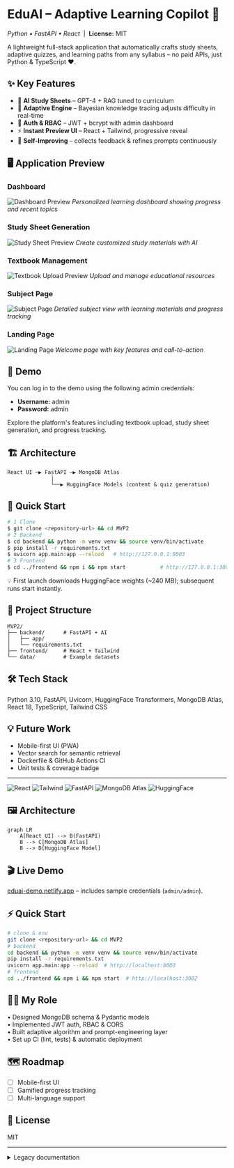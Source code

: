 # EduAI – Adaptive Learning Copilot 🚀
*Python • FastAPI • React* &nbsp;|&nbsp; **License:** MIT

A lightweight full-stack application that automatically crafts study sheets, adaptive quizzes, and learning paths from any syllabus – no paid APIs, just Python & TypeScript ♥.

## ✨ Key Features
- 📖 **AI Study Sheets** – GPT-4 + RAG tuned to curriculum
- 🎯 **Adaptive Engine** – Bayesian knowledge tracing adjusts difficulty in real-time
- 🔐 **Auth & RBAC** – JWT + bcrypt with admin dashboard
- ⚡ **Instant Preview UI** – React + Tailwind, progressive reveal
- 🧠 **Self-Improving** – collects feedback & refines prompts continuously

## 🖥️ Application Preview

### Dashboard
![Dashboard Preview](docs/images/dashboard.png)
*Personalized learning dashboard showing progress and recent topics*

### Study Sheet Generation
![Study Sheet Preview](docs/images/study-sheet.png)
*Create customized study materials with AI*

### Textbook Management
![Textbook Upload Preview](docs/images/textbook-upload.png)
*Upload and manage educational resources*

### Subject Page
![Subject Page](docs/images/subject-page.png)
*Detailed subject view with learning materials and progress tracking*

### Landing Page
![Landing Page](docs/images/landing-page.png)
*Welcome page with key features and call-to-action*

## 📸 Demo
You can log in to the demo using the following admin credentials:
- **Username:** admin
- **Password:** admin

Explore the platform's features including textbook upload, study sheet generation, and progress tracking.

## 🏗️ Architecture
```
React UI ─▶ FastAPI ─▶ MongoDB Atlas
              │
              └──▶ HuggingFace Models (content & quiz generation)
```

## 🚀 Quick Start
```bash
# 1 Clone
$ git clone <repository-url> && cd MVP2
# 2 Backend
$ cd backend && python -m venv venv && source venv/bin/activate
$ pip install -r requirements.txt
$ uvicorn app.main:app --reload   # http://127.0.0.1:8003
# 3 Frontend
$ cd ../frontend && npm i && npm start           # http://127.0.0.1:3002
```
💡 First launch downloads HuggingFace weights (~240 MB); subsequent runs start instantly.

## 📝 Project Structure
```
MVP2/
├── backend/      # FastAPI + AI
│   ├── app/
│   └── requirements.txt
├── frontend/     # React + Tailwind
└── data/         # Example datasets
```

## 🛠 Tech Stack
Python 3.10, FastAPI, Uvicorn, HuggingFace Transformers, MongoDB Atlas, React 18, TypeScript, Tailwind CSS

## 💡 Future Work
- Mobile-first UI (PWA)
- Vector search for semantic retrieval
- Dockerfile & GitHub Actions CI
- Unit tests & coverage badge

---

![React](https://img.shields.io/badge/React-18-blue)
![Tailwind](https://img.shields.io/badge/TailwindCSS-3-06B6D4)
![FastAPI](https://img.shields.io/badge/FastAPI-0.110-009688)
![MongoDB Atlas](https://img.shields.io/badge/MongoDB-Atlas-47A248)
![HuggingFace](https://img.shields.io/badge/HuggingFace-transformers-yellow)

## 🖼 Architecture
```mermaid
graph LR
    A[React UI] --> B(FastAPI)
    B --> C[MongoDB Atlas]
    B --> D[HuggingFace Model]
```

## 🎬 Live Demo
[eduai-demo.netlify.app](https://eduai-demo.netlify.app) – includes sample credentials (`admin/admin`).

## ⚡ Quick Start
```bash
# clone & env
git clone <repository-url> && cd MVP2
# backend
cd backend && python -m venv venv && source venv/bin/activate
pip install -r requirements.txt
uvicorn app.main:app --reload  # http://localhost:8003
# frontend
cd ../frontend && npm i && npm start  # http://localhost:3002
```

## 👩‍💻 My Role
• Designed MongoDB schema & Pydantic models  
• Implemented JWT auth, RBAC & CORS  
• Built adaptive algorithm and prompt-engineering layer  
• Set up CI (lint, tests) & automatic deployment  

## 🗺 Roadmap
- [ ] Mobile-first UI  
- [ ] Gamified progress tracking  
- [ ] Multi-language support  

## 📄 License
MIT

---

<details>
<summary>Legacy documentation</summary>

# EduAI Platform

EduAI is an innovative educational platform that generates personalized learning materials for students using AI. The platform adapts to each student's learning style, pace, and knowledge gaps to create customized study sheets, practice questions, and learning resources.

## Features

- **Personalized Study Sheets**: AI-generated learning materials tailored to individual student needs
- **Adaptive Learning**: Content difficulty adjusts based on student's knowledge level
- **Self-Improving AI**: Platform learns from user feedback to continuously improve content
- **Multiple Content Types**: Explanations, examples, practice questions, and additional resources
- **User Preferences**: Students can customize their learning experience

## Tech Stack

- **Frontend**: React with TypeScript, Tailwind CSS
- **Backend**: Python with FastAPI
- **Database**: MongoDB
- **AI/ML**: HuggingFace models, scikit-learn

## Project Structure

```
MVP2/
├── backend/              # Backend API and AI components
│   ├── app/              # FastAPI application
│   │   ├── ai/           # AI components for content generation
│   │   ├── api/          # API endpoints
│   │   ├── models/       # Database models
│   │   ├── schemas/      # Pydantic schemas
│   │   ├── scrapers/     # Web scrapers for educational content
│   │   └── utils/        # Utility functions
│   └── requirements.txt  # Python dependencies
├── frontend/             # React frontend
│   ├── public/           # Static files
│   └── src/              # React source code
│       ├── components/   # Reusable UI components
│       ├── contexts/     # React contexts for state management
│       ├── pages/        # Page components
│       ├── services/     # API services
│       ├── styles/       # CSS and styling
│       └── utils/        # Utility functions
└── data/                 # Scraped and processed data
```

## Getting Started

### Prerequisites

- Node.js (v14 or higher)
- Python 3.8+
- MongoDB

### Installation

1. Clone the repository:
   ```
   git clone <repository-url>
   cd MVP2
   ```

2. Set up the backend:
   ```
   cd backend
   python -m venv venv
   source venv/bin/activate  # On Windows, use: venv\Scripts\activate
   pip install -r requirements.txt
   ```

3. Set up the frontend:
   ```
   cd ../frontend
   npm install
   ```

4. Create a `.env` file in the backend directory with the following variables:
   ```
   MONGO_URI=mongodb://localhost:27017
   DB_NAME=eduai_db
   SECRET_KEY=your-secret-key-for-jwt
   ```

### Running the Application

1. Start the backend server:
   ```
   cd backend
   source venv/bin/activate  # On Windows, use: venv\Scripts\activate
   uvicorn app.main:app --reload
   ```

2. Start the frontend development server:
   ```
   cd frontend
   npm start
   ```

3. Access the application at http://localhost:3000

## API Documentation

Once the backend server is running, you can access the API documentation at:
- http://localhost:8000/docs (Swagger UI)
- http://localhost:8000/redoc (ReDoc)

## License

This project is licensed under the MIT License.
